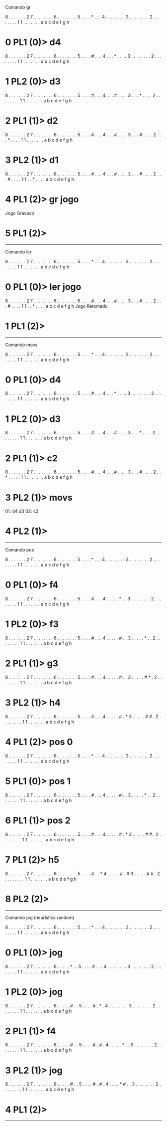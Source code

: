 
Comando gr
 
 8  . . . . . . . 2
 7  . . . . . . . .
 6  . . . . . . . .
 5  . . . . * . . .
 4  . . . . . . . .
 3  . . . . . . . .
 2  . . . . . . . .
 1  1 . . . . . . .
    a b c d e f g h
# 0 PL1 (0)> d4

 8  . . . . . . . 2
 7  . . . . . . . .
 6  . . . . . . . .
 5  . . . . # . . .
 4  . . . * . . . .
 3  . . . . . . . .
 2  . . . . . . . .
 1  1 . . . . . . .
    a b c d e f g h
# 1 PL2 (0)> d3

 8  . . . . . . . 2
 7  . . . . . . . .
 6  . . . . . . . .
 5  . . . . # . . .
 4  . . . # . . . .
 3  . . . * . . . .
 2  . . . . . . . .
 1  1 . . . . . . .
    a b c d e f g h
# 2 PL1 (1)> d2

 8  . . . . . . . 2
 7  . . . . . . . .
 6  . . . . . . . .
 5  . . . . # . . .
 4  . . . # . . . .
 3  . . . # . . . .
 2  . . . * . . . .
 1  1 . . . . . . .
    a b c d e f g h
# 3 PL2 (1)> d1

 8  . . . . . . . 2
 7  . . . . . . . .
 6  . . . . . . . .
 5  . . . . # . . .
 4  . . . # . . . .
 3  . . . # . . . .
 2  . . . # . . . .
 1  1 . . * . . . .
    a b c d e f g h
# 4 PL1 (2)> gr jogo
Jogo Gravado
# 5 PL1 (2)> 

--------------------

Comando ler

8  . . . . . . . 2
 7  . . . . . . . .
 6  . . . . . . . .
 5  . . . . * . . .
 4  . . . . . . . .
 3  . . . . . . . .
 2  . . . . . . . .
 1  1 . . . . . . .
    a b c d e f g h
# 0 PL1 (0)> ler jogo

 8  . . . . . . . 2
 7  . . . . . . . .
 6  . . . . . . . .
 5  . . . . # . . .
 4  . . . # . . . .
 3  . . . # . . . .
 2  . . . # . . . .
 1  1 . . * . . . .
    a b c d e f g h
Jogo Retomado
# 1 PL1 (2)> 

--------------------

Comando movs

 8  . . . . . . . 2
 7  . . . . . . . .
 6  . . . . . . . .
 5  . . . . * . . .
 4  . . . . . . . .
 3  . . . . . . . .
 2  . . . . . . . .
 1  1 . . . . . . .
    a b c d e f g h
# 0 PL1 (0)> d4

 8  . . . . . . . 2
 7  . . . . . . . .
 6  . . . . . . . .
 5  . . . . # . . .
 4  . . . * . . . .
 3  . . . . . . . .
 2  . . . . . . . .
 1  1 . . . . . . .
    a b c d e f g h
# 1 PL2 (0)> d3

 8  . . . . . . . 2
 7  . . . . . . . .
 6  . . . . . . . .
 5  . . . . # . . .
 4  . . . # . . . .
 3  . . . * . . . .
 2  . . . . . . . .
 1  1 . . . . . . .
    a b c d e f g h
# 2 PL1 (1)> c2

 8  . . . . . . . 2
 7  . . . . . . . .
 6  . . . . . . . .
 5  . . . . # . . .
 4  . . . # . . . .
 3  . . . # . . . .
 2  . . * . . . . .
 1  1 . . . . . . .
    a b c d e f g h
# 3 PL2 (1)> movs
01: d4 d3
02: c2 
# 4 PL2 (1)> 

--------------------

Comando pos

 8  . . . . . . . 2
 7  . . . . . . . .
 6  . . . . . . . .
 5  . . . . * . . .
 4  . . . . . . . .
 3  . . . . . . . .
 2  . . . . . . . .
 1  1 . . . . . . .
    a b c d e f g h
# 0 PL1 (0)> f4

 8  . . . . . . . 2
 7  . . . . . . . .
 6  . . . . . . . .
 5  . . . . # . . .
 4  . . . . . * . .
 3  . . . . . . . .
 2  . . . . . . . .
 1  1 . . . . . . .
    a b c d e f g h
# 1 PL2 (0)> f3

 8  . . . . . . . 2
 7  . . . . . . . .
 6  . . . . . . . .
 5  . . . . # . . .
 4  . . . . . # . .
 3  . . . . . * . .
 2  . . . . . . . .
 1  1 . . . . . . .
    a b c d e f g h
# 2 PL1 (1)> g3

 8  . . . . . . . 2
 7  . . . . . . . .
 6  . . . . . . . .
 5  . . . . # . . .
 4  . . . . . # . .
 3  . . . . . # * .
 2  . . . . . . . .
 1  1 . . . . . . .
    a b c d e f g h
# 3 PL2 (1)> h4

 8  . . . . . . . 2
 7  . . . . . . . .
 6  . . . . . . . .
 5  . . . . # . . .
 4  . . . . . # . *
 3  . . . . . # # .
 2  . . . . . . . .
 1  1 . . . . . . .
    a b c d e f g h
# 4 PL1 (2)> pos 0

 8  . . . . . . . 2
 7  . . . . . . . .
 6  . . . . . . . .
 5  . . . . * . . .
 4  . . . . . . . .
 3  . . . . . . . .
 2  . . . . . . . .
 1  1 . . . . . . .
    a b c d e f g h
# 5 PL1 (0)> pos 1

 8  . . . . . . . 2
 7  . . . . . . . .
 6  . . . . . . . .
 5  . . . . # . . .
 4  . . . . . # . .
 3  . . . . . * . .
 2  . . . . . . . .
 1  1 . . . . . . .
    a b c d e f g h
# 6 PL1 (1)> pos 2

 8  . . . . . . . 2
 7  . . . . . . . .
 6  . . . . . . . .
 5  . . . . # . . .
 4  . . . . . # . *
 3  . . . . . # # .
 2  . . . . . . . .
 1  1 . . . . . . .
    a b c d e f g h
# 7 PL1 (2)> h5

 8  . . . . . . . 2
 7  . . . . . . . .
 6  . . . . . . . .
 5  . . . . # . . *
 4  . . . . . # . #
 3  . . . . . # # .
 2  . . . . . . . .
 1  1 . . . . . . .
    a b c d e f g h
# 8 PL2 (2)> 

--------------------

Comando jog (heurística random)

8  . . . . . . . 2
 7  . . . . . . . .
 6  . . . . . . . .
 5  . . . . * . . .
 4  . . . . . . . .
 3  . . . . . . . .
 2  . . . . . . . .
 1  1 . . . . . . .
    a b c d e f g h
# 0 PL1 (0)> jog

 8  . . . . . . . 2
 7  . . . . . . . .
 6  . . . . . * . .
 5  . . . . # . . .
 4  . . . . . . . .
 3  . . . . . . . .
 2  . . . . . . . .
 1  1 . . . . . . .
    a b c d e f g h
# 1 PL2 (0)> jog

 8  . . . . . . . 2
 7  . . . . . . . .
 6  . . . . . # . .
 5  . . . . # . * .
 4  . . . . . . . .
 3  . . . . . . . .
 2  . . . . . . . .
 1  1 . . . . . . .
    a b c d e f g h
# 2 PL1 (1)> f4

 8  . . . . . . . 2
 7  . . . . . . . .
 6  . . . . . # . .
 5  . . . . # . # .
 4  . . . . . * . .
 3  . . . . . . . .
 2  . . . . . . . .
 1  1 . . . . . . .
    a b c d e f g h
# 3 PL2 (1)> jog

 8  . . . . . . . 2
 7  . . . . . . . .
 6  . . . . . # . .
 5  . . . . # . # .
 4  . . . . * # . .
 3  . . . . . . . .
 2  . . . . . . . .
 1  1 . . . . . . .
    a b c d e f g h
# 4 PL1 (2)> 

--------------------

